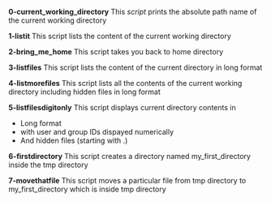 **0-current_working_directory**
This _script_ prints the absolute path name of the current working directory

**1-listit**
This script lists the content of the current working directory

**2-bring_me_home**
This script takes you back to home directory

**3-listfiles**
This script lists the content of the current directory in long format

**4-listmorefiles**
This script lists all the contents of the current working directory including hidden files in long format


**5-listfilesdigitonly**
This script displays current directory contents in
* Long format
* with user and group IDs dispayed numerically
* And hidden files (starting with .)

**6-firstdirectory**
This script creates a directory named my_first_directory inside the tmp directory

**7-movethatfile**
This script moves a particular file from tmp directory to my_first_directory which is inside tmp directory
 
